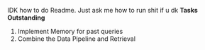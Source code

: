 IDK how to do Readme. Just ask me how to run shit if u dk
**Tasks Outstanding**
1) Implement Memory for past queries
2) Combine the Data Pipeline and Retrieval
